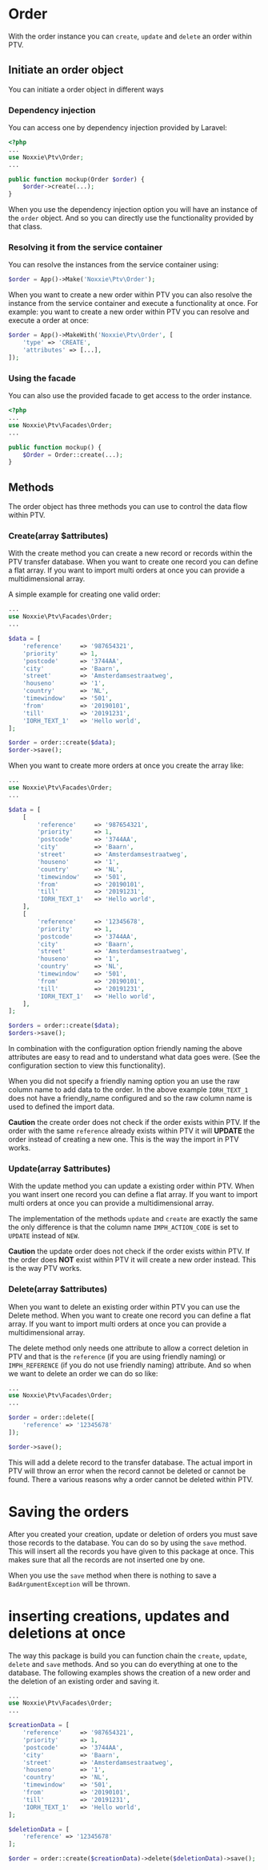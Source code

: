 # Order

With the order instance you can `create`, `update` and `delete` an order within PTV.

## Initiate an order object

You can initiate a order object in different ways

### Dependency injection
You can access one by dependency injection provided by Laravel:

````php
<?php
...
use Noxxie\Ptv\Order;
...

public function mockup(Order $order) {
    $order->create(...);
}
````
When you use the dependency injection option you will have an instance of the `order` object. And so you can directly use the functionality provided by that class.

### Resolving it from the service container
You can resolve the instances from the service container using:
````php
$order = App()->Make('Noxxie\Ptv\Order');
````

When you want to create a new order within PTV you can also resolve the instance from the service container and execute a functionality at once. For example: you want to create a new order within PTV you can resolve and execute a order at once:

````php
$order = App()->MakeWith('Noxxie\Ptv\Order', [
    'type' => 'CREATE',
    'attributes' => [...],
]);
````

### Using the facade
You  can also use the provided facade to get access to the order instance.
````php
<?php
...
use Noxxie\Ptv\Facades\Order;
...

public function mockup() {
    $Order = Order::create(...);
}
````

## Methods

The order object has three methods you can use to control the data flow within PTV.

### Create(array $attributes)

With the create method you can create a new record or records within the PTV transfer database. When you want to create one record you can define a flat array. If you want to import multi orders at once you can provide a multidimensional array. 

A simple example for creating one valid order:
````php
...
use Noxxie\Ptv\Facades\Order;
...

$data = [
    'reference'     => '987654321',
    'priority'      => 1,
    'postcode'      => '3744AA',
    'city'          => 'Baarn',
    'street'        => 'Amsterdamsestraatweg',
    'houseno'       => '1',
    'country'       => 'NL',
    'timewindow'    => '501',
    'from'          => '20190101',
    'till'          => '20191231',
    'IORH_TEXT_1'   => 'Hello world',
];

$order = order::create($data);
$order->save();
````

When you want to create more orders at once you create the array like:
````php
...
use Noxxie\Ptv\Facades\Order;
...

$data = [
    [
        'reference'     => '987654321',
        'priority'      => 1,
        'postcode'      => '3744AA',
        'city'          => 'Baarn',
        'street'        => 'Amsterdamsestraatweg',
        'houseno'       => '1',
        'country'       => 'NL',
        'timewindow'    => '501',
        'from'          => '20190101',
        'till'          => '20191231',
        'IORH_TEXT_1'   => 'Hello world',
    ],
    [
        'reference'     => '12345678',
        'priority'      => 1,
        'postcode'      => '3744AA',
        'city'          => 'Baarn',
        'street'        => 'Amsterdamsestraatweg',
        'houseno'       => '1',
        'country'       => 'NL',
        'timewindow'    => '501',
        'from'          => '20190101',
        'till'          => '20191231',
        'IORH_TEXT_1'   => 'Hello world',
    ],
];

$orders = order::create($data);
$orders->save();
````

In combination with the configuration option friendly naming the above attributes are easy to read and to understand what data goes were. (See the configuration section to view this functionality).

When you did not specify a friendly naming option you an use the raw column name to add data to the order. In the above example `IORH_TEXT_1` does not have a friendly_name configured and so the raw column name is used to defined the import data.

**Caution** the create order does not check if the order exists within PTV. If the order with the same `reference` already exists within PTV it will **UPDATE** the order instead of creating a new one. This is the way the import in PTV works.

### Update(array $attributes)

With the update method you can update a existing order within PTV. When you want insert one record you can define a flat array. If you want to import multi orders at once you can provide a multidimensional array. 

The implementation of the methods `update` and `create` are exactly the same the only difference is that the column name `IMPH_ACTION_CODE` is set to `UPDATE` instead of `NEW`.

**Caution** the update order does not check if the order exists within PTV. If the order does **NOT** exist within PTV it will create a new order instead. This is the way PTV works.

### Delete(array $attributes)

When you want to delete an existing order within PTV you can use the Delete method. When you want to create one record you can define a flat array. If you want to import multi orders at once you can provide a multidimensional array. 

The delete method only needs one attribute to allow a correct deletion in PTV and that is the `reference` (if you are using friendly naming) or `IMPH_REFERENCE` (if you do not use friendly naming) attribute. And so when we want to delete an order we can do so like:

````php
...
use Noxxie\Ptv\Facades\Order;
...

$order = order::delete([
    'reference' => '12345678'
]);

$order->save();
````
This will add a delete record to the transfer database. The actual import in PTV will throw an error when the record cannot be deleted or cannot be found. There a various reasons why a order cannot be deleted within PTV.

# Saving the orders

After you created your creation, update or deletion of orders you must save those records to the database. You can do so by using the `save` method. This will insert all the records you have given to this package at once. This makes sure that all the records are not inserted one by one.

When you use the `save` method when there is nothing to save a `BadArgumentException` will be thrown.

# inserting creations, updates and deletions at once

The way this package is build you can function chain the `create`, `update`, `delete` and `save` methods. And so you can do everything at one to the database. The following examples shows the creation of a new order and the deletion of an existing order and saving it.

````php
...
use Noxxie\Ptv\Facades\Order;
...

$creationData = [
    'reference'     => '987654321',
    'priority'      => 1,
    'postcode'      => '3744AA',
    'city'          => 'Baarn',
    'street'        => 'Amsterdamsestraatweg',
    'houseno'       => '1',
    'country'       => 'NL',
    'timewindow'    => '501',
    'from'          => '20190101',
    'till'          => '20191231',
    'IORH_TEXT_1'   => 'Hello world',
];

$deletionData = [
    'reference' => '12345678'
];

$order = order::create($creationData)->delete($deletionData)->save();
````
